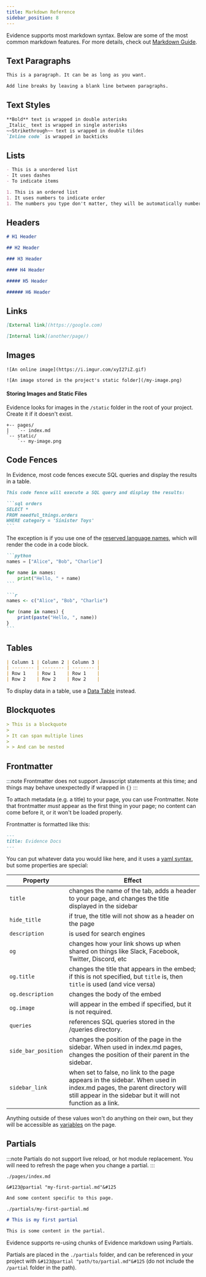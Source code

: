 ```yaml
---
title: Markdown Reference
sidebar_position: 8
---
```


Evidence supports most markdown syntax. Below are some of the most common markdown features. For more details, check out [Markdown Guide](https://www.markdownguide.org/cheat-sheet/).

## Text Paragraphs

```markdown
This is a paragraph. It can be as long as you want.

Add line breaks by leaving a blank line between paragraphs.
```

## Text Styles

```markdown
**Bold** text is wrapped in double asterisks
_Italic_ text is wrapped in single asterisks
~~Strikethrough~~ text is wrapped in double tildes
`Inline code` is wrapped in backticks
```

## Lists

```markdown
- This is a unordered list
- It uses dashes
- To indicate items

1. This is an ordered list
1. It uses numbers to indicate order
1. The numbers you type don't matter, they will be automatically numbered
```

## Headers

```markdown
# H1 Header

## H2 Header

### H3 Header

#### H4 Header

##### H5 Header

###### H6 Header
```

## Links

```markdown
[External link](https://google.com)

[Internal link](another/page/)
```

## Images

```
![An online image](https://i.imgur.com/xyI27iZ.gif)

![An image stored in the project's static folder](/my-image.png)
```

#### Storing Images and Static Files

Evidence looks for images in the `/static` folder in the root of your project. Create it if it doesn't exist.

```
+-- pages/
|   `-- index.md
`-- static/
    `-- my-image.png
```

## Code Fences

In Evidence, most code fences execute SQL queries and display the results in a table.

````markdown
This code fence will execute a SQL query and display the results:

```sql orders
SELECT *
FROM needful_things.orders
WHERE category = 'Sinister Toys'
```
````

The exception is if you use one of the [reserved language names](https://github.com/evidence-dev/evidence/blob/main/packages/preprocess/supportedLanguages.cjs), which will render the code in a code block.

````markdown
```python
names = ["Alice", "Bob", "Charlie"]

for name in names:
    print("Hello, " + name)
```

```r
names <- c("Alice", "Bob", "Charlie")

for (name in names) {
    print(paste("Hello, ", name))
}
```
````

## Tables

```markdown
| Column 1 | Column 2 | Column 3 |
| -------- | -------- | -------- |
| Row 1    | Row 1    | Row 1    |
| Row 2    | Row 2    | Row 2    |
```

To display data in a table, use a [Data Table](/components/data-table) instead.

## Blockquotes

```markdown
> This is a blockquote
>
> It can span multiple lines
>
> > And can be nested
```

## Frontmatter

:::note
Frontmatter does not support Javascript statements at this time; and things may behave unexpectedly if wrapped in `{}`
:::

To attach metadata (e.g. a title) to your page, you can use Frontmatter. Note that frontmatter _must_ appear as the first thing in your page; no content can come before it, or it won't be loaded properly.

Frontmatter is formatted like this:

```markdown
---
title: Evidence Docs
---
```

You can put whatever data you would like here, and it uses a [yaml syntax](https://yaml.org/), but some properties are special:

| Property         | Effect                                                                                                                       |
| ---------------- | ---------------------------------------------------------------------------------------------------------------------------- |
| `title`          | changes the name of the tab, adds a header to your page, and changes the title displayed in the sidebar                                                             |
| `hide_title`     | if true, the title will not show as a header on the page                                                                     |
| `description`    | is used for search engines                                                                                                   |
| `og`            | changes how your link shows up when shared on things like Slack, Facebook, Twitter, Discord, etc                             |
| `og.title`       | changes the title that appears in the embed; if this is not specified, but `title` is, then `title` is used (and vice versa) |
| `og.description` | changes the body of the embed                                                                                                |
| `og.image`       | will appear in the embed if specified, but it is not required.                                                               |
| `queries`        | references SQL queries stored in the /queries directory.                                                                     |
| `side_bar_position`        | changes the position of the page in the sidebar. When used in index.md pages, changes the position of their parent in the sidebar.                                                                     |
| `sidebar_link`        | when set to false, no link to the page appears in the sidebar. When used in index.md pages, the parent directory will still appear in the sidebar but it will not function as a link.                                                                    |


Anything outside of these values won't do anything on their own, but they will be accessible as [variables](/core-concepts/syntax/#expressions) on the page.

## Partials

:::note
Partials do not support live reload, or hot module replacement. You will need to refresh the page when you change a partial.
:::

`./pages/index.md`
```markdown
&#123@partial "my-first-partial.md"&#125

And some content specific to this page.
```

`./partials/my-first-partial.md`
```markdown
# This is my first partial

This is some content in the partial.
```

Evidence supports re-using chunks of Evidence markdown using Partials.

Partials are placed in the `./partials` folder, and can be referenced in your project with `&#123@partial "path/to/partial.md"&#125` (do not include the `/partial` folder in the path).

